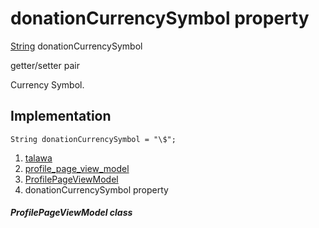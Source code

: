 
<div>

# donationCurrencySymbol property

</div>


[String](https://api.flutter.dev/flutter/dart-core/String-class.html)
donationCurrencySymbol


getter/setter pair




Currency Symbol.



## Implementation

``` language-dart
String donationCurrencySymbol = "\$";
```







1.  [talawa](../../index.md)
2.  [profile_page_view_model](../../view_model_after_auth_view_models_profile_view_models_profile_page_view_model/)
3.  [ProfilePageViewModel](../../view_model_after_auth_view_models_profile_view_models_profile_page_view_model/ProfilePageViewModel-class.md)
4.  donationCurrencySymbol property

##### ProfilePageViewModel class







